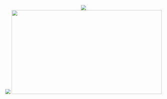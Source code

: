 <div align = "center">
    <img src="https://readme-typing-svg.herokuapp.com?color=%23F78E0D&center=true&vCenter=true&height=100&lines=Hello+world;My+name+is+Alberto"/>
</div>
<div align="center">
    <img  src="http://github-readme-streak-stats.herokuapp.com?user=AprKali&theme=tokyonight_duo&date_format=j%20M%5B%20Y%5D" />
    <img src="https://media.giphy.com/media/ciwgweZDnUydJShj6H/giphy.gif" width="480" height="270" frameBorder="0" class="giphy-embed"/>
</div>
